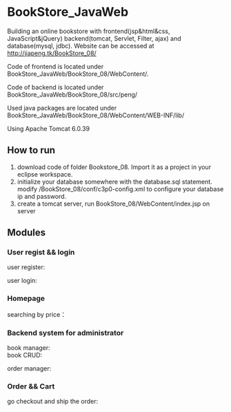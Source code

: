 # BookStore_JavaWeb
Building an online bookstore with frontend(jsp&html&css, JavaScript&jQuery) backend(tomcat, Servlet, Filter, ajax) and database(mysql, jdbc). Website can be accessed at http://jiapeng.tk/BookStore_08/  

Code of frontend is located under BookStore_JavaWeb/BookStore_08/WebContent/.  

Code of backend is located under BookStore_JavaWeb/BookStore_08/src/peng/  

Used java packages are located under BookStore_JavaWeb/BookStore_08/WebContent/WEB-INF/lib/  

Using Apache Tomcat 6.0.39  

## How to run
1. download code of folder Bookstore_08. Import it as a project in your eclipse workspace.  
2. initialize your database somewhere with the database.sql statement. modify /BookStore_08/conf/c3p0-config.xml to configure your database ip and password.
3. create a tomcat server, run BookStore_08/WebContent/index.jsp on server

## Modules
### User regist && login
user register:  

user login:  

### Homepage
searching by price：  

### Backend system for administrator
book manager:  
book CRUD:  

order manager:  

### Order && Cart
go checkout and ship the order:  
